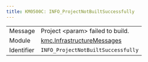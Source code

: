 ```yaml
---
title: KM0500C: INFO_ProjectNotBuiltSuccessfully
---
```


|            |           |
|------------|---------- |
| Message    | Project &lt;param&gt; failed to build\. |
| Module     | [kmc.InfrastructureMessages](kmc.infrastructuremessages) |
| Identifier | `INFO_ProjectNotBuiltSuccessfully` |


